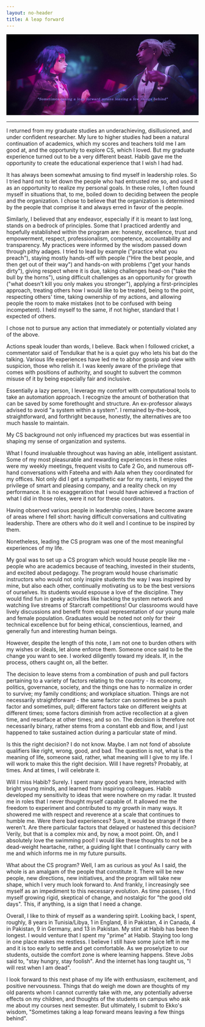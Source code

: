 ```yaml
---
layout: no-header
title: A leap forward
---
```

[![A scene from Ekko and Jinx's dance from Arcane Season 2](/assets/images/leap.jpg)](https://www.reddit.com/r/arcane/comments/1hcbji2/i_made_that_by_myself_from_two_frames_of_ekko/)

--------------------------------------------------
 
I returned from my graduate studies an underachieving, disillusioned, and under confident researcher. My lure to higher studies had been a natural continuation of academics, which my scores and teachers told me I am good at, and the opportunity to explore CS, which I loved. But my graduate experience turned out to be a very different beast. Habib gave me the opportunity to create the educational experience that I wish I had had.

It has always been somewhat amusing to find myself in leadership roles. So I tried hard not to let down the people who had entrusted me so, and used it as an opportunity to realize my personal goals. In these roles, I often found myself in situations that, to me, boiled down to deciding between the people and the organization. I chose to believe that the organization is determined by the people that comprise it and always erred in favor of the people.

Similarly, I believed that any endeavor, especially if it is meant to last long, stands on a bedrock of principles. Some that I practiced ardently and hopefully established within the program are: honesty, excellence, trust and empowerment, respect, professionalism, competence, accountability and transparency. My practices were informed by the wisdom passed down through pithy adages. I tried to lead by example ("practice what you preach"), staying mostly hands-off with people ("Hire the best people, and then get out of their way") and hands-on with problems ("get your hands dirty"), giving respect where it is due, taking challenges head-on ("take the bull by the horns"), using difficult challenges as an opportunity for growth ("what doesn't kill you only makes you stronger"), applying a first-principles approach, treating others how I would like to be treated, being to the point, respecting others' time, taking ownership of my actions, and allowing people the room to make mistakes (not to be confused with being incompetent). I held myself to the same, if not higher, standard that I expected of others.

I chose not to pursue any action that immediately or potentially violated any of the above.

Actions speak louder than words, I believe. Back when I followed cricket, a commentator said of Tendulkar that he is a quiet guy who lets his bat do the talking. Various life experiences have led me to abhor gossip and view with suspicion, those who relish it. I was keenly aware of the privilege that comes with positions of authority, and sought to subvert the common misuse of it by being especially fair and inclusive. 

Essentially a lazy person, I leverage my comfort with computational tools to take an automation approach. I recognize the amount of botheration that can be saved by some forethought and structure. An ex-professor always advised to avoid "a system within a system". I remained by-the-book, straightforward, and forthright because, honestly, the alternatives are too much hassle to maintain.

My CS background not only influenced my practices but was essential in shaping my sense of organization and systems.

What I found invaluable throughout was having an able, intelligent assistant. Some of my most pleasurable and rewarding experiences in these roles were my weekly meetings, frequent visits to Cafe 2 Go, and numerous off-hand conversations with Fateeha and with Aala when they coordinated for my offices. Not only did I get a sympathetic ear for my rants, I enjoyed the privilege of smart and pleasing company, and a reality check on my performance. It is no exaggeration that I would have achieved a fraction of what I did in those roles, were it not for these coordinators.

Having observed various people in leadership roles, I have become aware of areas where I fell short: having difficult conversations and cultivating leadership. There are others who do it well and I continue to be inspired by them.

Nonetheless, leading the CS program was one of the most meaningful experiences of my life.

My goal was to set up a CS program which would house people like me - people who are academics because of teaching, invested in their students, and excited about pedagogy. The program would house charismatic instructors who would not only inspire students the way I was inspired by mine, but also each other, continually motivating us to be the best versions of ourselves. Its students would espouse a love of the discipline. They would find fun in geeky activities like hacking the system network and watching live streams of Starcraft competitions! Our classrooms would have lively discussions and benefit from equal representation of our young male and female population. Graduates would be noted not only for their technical excellence but for being ethical, conscientious, learned, and generally fun and interesting human beings.

However, despite the length of this note, I am not one to burden others with my wishes or ideals, let alone enforce them. Someone once said to be the change you want to see. I worked diligently toward my ideals. If, in the process, others caught on, all the better.

The decision to leave stems from a combination of push and pull factors pertaining to a variety of factors relating to the country - its economy, politics, governance, society, and the things one has to normalize in order to survive; my family conditions; and workplace situation. Things are not necessarily straightforward - the same factor can sometimes be a push factor and sometimes, pull; different factors take on different weights at different times; some factors diminish from active recollection at a given time, and resurface at other times; and so on. The decision is therefore not necessarily binary, rather stems from a constant ebb and flow, and I just happened to take sustained action during a particular state of mind.

Is this the right decision? I do not know. Maybe. I am not fond of absolute qualifiers like right, wrong, good, and bad. The question is not, what is the meaning of life, someone said, rather, what meaning will I give to my life. I will work to make this the right decision. Will I have regrets? Probably, at times. And at times, I will celebrate it.

Will I miss Habib? Surely. I spent many good years here, interacted with bright young minds, and learned from inspiring colleagues. Habib developed my sensitivity to ideas that were nowhere on my radar. It trusted me in roles that I never thought myself capable of. It allowed me the freedom to experiment and contributed to my growth in many ways. It showered me with respect and reverence at a scale that continues to humble me. Were there bad experiences? Sure, it would be strange if there weren't. Are there particular factors that delayed or hastened this decision? Verily, but that is a complex mix and, by now, a moot point. Oh, and I absolutely love the swimming pool! I would like these thoughts to not be a dead-weight heartache, rather, a guiding light that I continually carry with me and which informs me in my future pursuits.

What about the CS program? Well, I am as curious as you! As I said, the whole is an amalgam of the people that constitute it. There will be new people, new directions, new initiatives, and the program will take new shape, which I very much look forward to. And frankly, I increasingly see myself as an impediment to this necessary evolution. As time passes, I find myself growing rigid, skeptical of change, and nostalgic for "the good old days". This, if anything, is a sign that I need a change.

Overall, I like to think of myself as a wandering spirit. Looking back, I spent, roughly, 8 years in Tunisia/Libya, 1 in England, 8 in Pakistan, 4 in Canada, 4 in Pakistan, 9 in Germany, and 13 in Pakistan. My stint at Habib has been the longest. I would venture that I spent my "prime" at Habib. Staying too long in one place makes me restless. I believe I still have some juice left in me and it is too early to settle and get comfortable. As we proselytize to our students, outside the comfort zone is where learning happens. Steve Jobs said to, "stay hungry, stay foolish". And the internet has long taught us, "I will rest when I am dead".

I look forward to this next phase of my life with enthusiasm, excitement, and positive nervousness. Things that do weigh me down are thoughts of my old parents whom I cannot currently take with me, any potentially adverse effects on my children, and thoughts of the students on campus who ask me about my courses next semester. But ultimately, I submit to Ekko's wisdom, "Sometimes taking a leap forward means leaving a few things behind".
